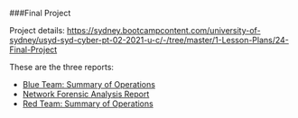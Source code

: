 ###Final Project

Project details: https://sydney.bootcampcontent.com/university-of-sydney/usyd-syd-cyber-pt-02-2021-u-c/-/tree/master/1-Lesson-Plans/24-Final-Project

These are the three reports:
- [Blue Team: Summary of Operations](Defensive/DefensiveTemplate.md)
- [Network Forensic Analysis Report](Network/NetworkTemplate.md)
- [Red Team: Summary of Operations](Offensive/OffensiveTemplate.md)
